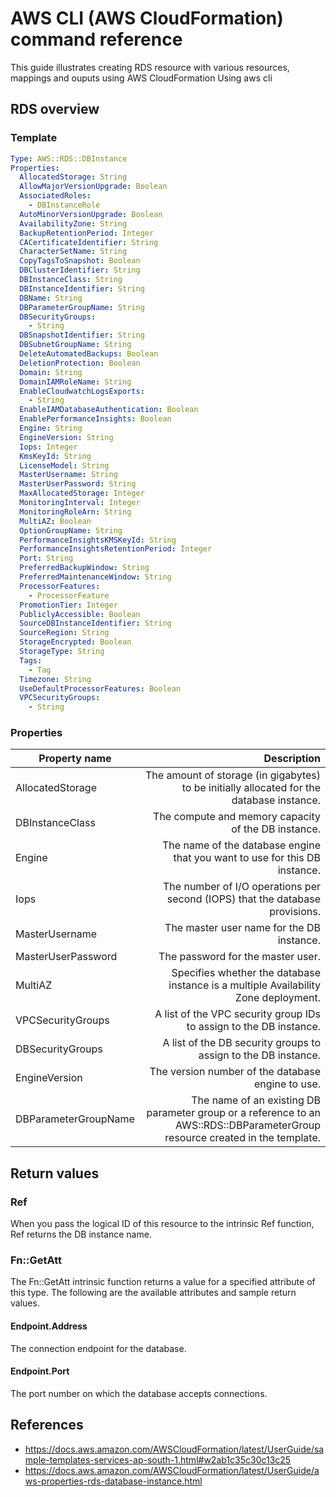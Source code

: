 # AWS CLI (AWS CloudFormation) command reference
This guide illustrates creating RDS resource with various resources, mappings and ouputs using AWS CloudFormation Using aws cli

## RDS overview
### Template
```yaml
Type: AWS::RDS::DBInstance
Properties: 
  AllocatedStorage: String
  AllowMajorVersionUpgrade: Boolean
  AssociatedRoles: 
    - DBInstanceRole
  AutoMinorVersionUpgrade: Boolean
  AvailabilityZone: String
  BackupRetentionPeriod: Integer
  CACertificateIdentifier: String
  CharacterSetName: String
  CopyTagsToSnapshot: Boolean
  DBClusterIdentifier: String
  DBInstanceClass: String
  DBInstanceIdentifier: String
  DBName: String
  DBParameterGroupName: String
  DBSecurityGroups: 
    - String
  DBSnapshotIdentifier: String
  DBSubnetGroupName: String
  DeleteAutomatedBackups: Boolean
  DeletionProtection: Boolean
  Domain: String
  DomainIAMRoleName: String
  EnableCloudwatchLogsExports: 
    - String
  EnableIAMDatabaseAuthentication: Boolean
  EnablePerformanceInsights: Boolean
  Engine: String
  EngineVersion: String
  Iops: Integer
  KmsKeyId: String
  LicenseModel: String
  MasterUsername: String
  MasterUserPassword: String
  MaxAllocatedStorage: Integer
  MonitoringInterval: Integer
  MonitoringRoleArn: String
  MultiAZ: Boolean
  OptionGroupName: String
  PerformanceInsightsKMSKeyId: String
  PerformanceInsightsRetentionPeriod: Integer
  Port: String
  PreferredBackupWindow: String
  PreferredMaintenanceWindow: String
  ProcessorFeatures: 
    - ProcessorFeature
  PromotionTier: Integer
  PubliclyAccessible: Boolean
  SourceDBInstanceIdentifier: String
  SourceRegion: String
  StorageEncrypted: Boolean
  StorageType: String
  Tags: 
    - Tag
  Timezone: String
  UseDefaultProcessorFeatures: Boolean
  VPCSecurityGroups: 
    - String
```

### Properties
|Property name       |Description                                                                              |
|--------------------|----------------------------------------------------------------------------------------:|
|AllocatedStorage    |The amount of storage (in gigabytes) to be initially allocated for the database instance.|
|DBInstanceClass     |The compute and memory capacity of the DB instance.                                      |
|Engine              |The name of the database engine that you want to use for this DB instance.               |
|Iops                |The number of I/O operations per second (IOPS) that the database provisions.             |
|MasterUsername      |The master user name for the DB instance.                                                |
|MasterUserPassword  |The password for the master user.                                                        |
|MultiAZ             |Specifies whether the database instance is a multiple Availability Zone deployment.      |
|VPCSecurityGroups   |A list of the VPC security group IDs to assign to the DB instance.                       |
|DBSecurityGroups    |A list of the DB security groups to assign to the DB instance.                           |
|EngineVersion       |The version number of the database engine to use.|
|DBParameterGroupName|The name of an existing DB parameter group or a reference to an AWS::RDS::DBParameterGroup resource created in the template.|

## Return values
### Ref
When you pass the logical ID of this resource to the intrinsic Ref function, Ref returns the DB instance name.

### Fn::GetAtt
The Fn::GetAtt intrinsic function returns a value for a specified attribute of this type. The following are the available attributes and sample return values.

#### Endpoint.Address
The connection endpoint for the database.

#### Endpoint.Port
The port number on which the database accepts connections.

## References
* https://docs.aws.amazon.com/AWSCloudFormation/latest/UserGuide/sample-templates-services-ap-south-1.html#w2ab1c35c30c13c25
* https://docs.aws.amazon.com/AWSCloudFormation/latest/UserGuide/aws-properties-rds-database-instance.html
